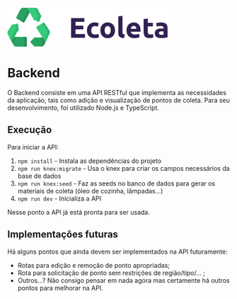 ![](../frontend/src/assets/logo.svg)

# Backend

O Backend consiste em uma API RESTful que implementa as necessidades da aplicação, tais como adição e visualização de pontos de coleta. Para seu desenvolvimento, foi utilizado Node.js e TypeScript.

## Execução

Para iniciar a API:

1. `npm install` - Instala as dependências do projeto
2. `npm run knex:migrate` - Usa o knex para criar os campos necessários da base de dados
3. `npm run knex:seed` - Faz as seeds no banco de dados para gerar os materiais de coleta (óleo de cozinha, lâmpadas...)
4. `npm run dev` - Inicializa a API

Nesse ponto a API já está pronta para ser usada.


## Implementações futuras

Há alguns pontos que ainda devem ser implementados na API futuramente:

- Rotas para edição e remoção de ponto apropriadas;
- Rota para solicitação de ponto sem restrições de região/tipo/... ;
- Outros...? Não consigo pensar em nada agora mas certamente há outros pontos para melhorar na API.